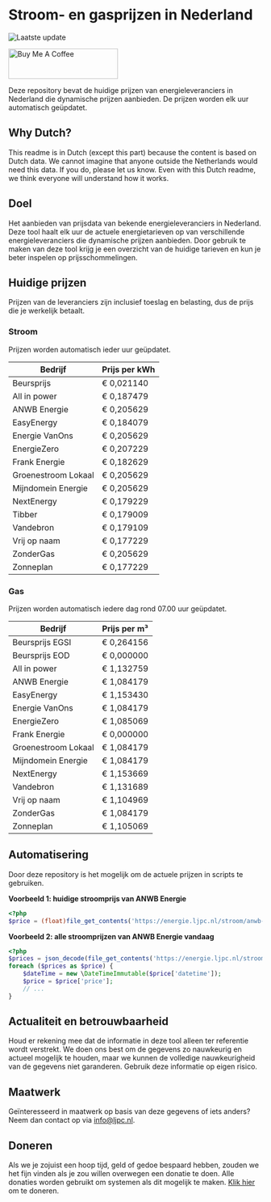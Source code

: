 # Stroom- en gasprijzen in Nederland

![Laatste update](https://img.shields.io/badge/laatste%20update-2024--03--29%2015%3A00%20CET-brightgreen)

<a href="https://www.buymeacoffee.com/Lars-" target="_blank"><img src="https://cdn.buymeacoffee.com/buttons/v2/default-orange.png" alt="Buy Me A Coffee" height="60" style="height: 60px !important;width: 217px !important;" ></a>

Deze repository bevat de huidige prijzen van energieleveranciers in Nederland die dynamische prijzen aanbieden. De prijzen worden elk uur automatisch geüpdatet.

## Why Dutch?

This readme is in Dutch (except this part) because the content is based on Dutch data. We cannot imagine that anyone outside the Netherlands would need this data. If you do, please let us know. Even with this Dutch readme, we think
everyone will understand how it works.

## Doel

Het aanbieden van prijsdata van bekende energieleveranciers in Nederland. Deze tool haalt elk uur de actuele energietarieven op van verschillende energieleveranciers die dynamische prijzen aanbieden. Door gebruik te maken van deze tool
krijg je een overzicht van de huidige tarieven en kun je beter inspelen op prijsschommelingen.

## Huidige prijzen

Prijzen van de leveranciers zijn inclusief toeslag en belasting, dus de prijs die je werkelijk betaalt.

### Stroom

Prijzen worden automatisch ieder uur geüpdatet.

 Bedrijf | Prijs per kWh 
---------|---------------
Beursprijs | € 0,021140
All in power | € 0,187479
ANWB Energie | € 0,205629
EasyEnergy | € 0,184079
Energie VanOns | € 0,205629
EnergieZero | € 0,207229
Frank Energie | € 0,182629
Groenestroom Lokaal | € 0,205629
Mijndomein Energie | € 0,205629
NextEnergy | € 0,179229
Tibber | € 0,179009
Vandebron | € 0,179109
Vrij op naam | € 0,177229
ZonderGas | € 0,205629
Zonneplan | € 0,177229


### Gas

Prijzen worden automatisch iedere dag rond 07.00 uur geüpdatet.

 Bedrijf | Prijs per m³ 
---------|--------------
Beursprijs EGSI | € 0,264156
Beursprijs EOD | € 0,000000
All in power | € 1,132759
ANWB Energie | € 1,084179
EasyEnergy | € 1,153430
Energie VanOns | € 1,084179
EnergieZero | € 1,085069
Frank Energie | € 0,000000
Groenestroom Lokaal | € 1,084179
Mijndomein Energie | € 1,084179
NextEnergy | € 1,153669
Vandebron | € 1,131689
Vrij op naam | € 1,104969
ZonderGas | € 1,084179
Zonneplan | € 1,105069


## Automatisering

Door deze repository is het mogelijk om de actuele prijzen in scripts te gebruiken.

**Voorbeeld 1: huidige stroomprijs van ANWB Energie**

```php
<?php
$price = (float)file_get_contents('https://energie.ljpc.nl/stroom/anwb-energie-nu.txt');

```

**Voorbeeld 2: alle stroomprijzen van ANWB Energie vandaag**

```php
<?php
$prices = json_decode(file_get_contents('https://energie.ljpc.nl/stroom/all-in-power-vandaag.json'),true);
foreach ($prices as $price) {
    $dateTime = new \DateTimeImmutable($price['datetime']);
    $price = $price['price'];
    // ...
}
```

## Actualiteit en betrouwbaarheid

Houd er rekening mee dat de informatie in deze tool alleen ter referentie wordt verstrekt. We doen ons best om de gegevens zo nauwkeurig en actueel mogelijk te houden, maar we kunnen de volledige nauwkeurigheid van de gegevens niet
garanderen. Gebruik deze informatie op eigen risico.

## Maatwerk

Geïnteresseerd in maatwerk op basis van deze gegevens of iets anders? Neem dan contact op
via [info@ljpc.nl](mailto:info@ljpc.nl?subject=Energie%20prijzen).

## Doneren

Als we je zojuist een hoop tijd, geld of gedoe bespaard hebben, zouden we het fijn vinden als je zou willen overwegen een
donatie te doen. Alle donaties worden gebruikt om systemen als dit mogelijk te
maken. [Klik hier](https://www.buymeacoffee.com/Lars-) om te doneren.
